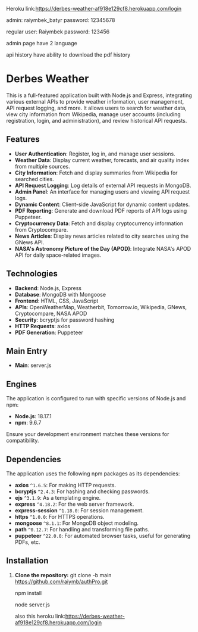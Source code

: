 Heroku link:https://derbes-weather-af918e129cf8.herokuapp.com/login


admin: raiymbek_batyr
password: 12345678


regular user: Raiymbek
password: 123456


admin page have 2 language

api history have ability to download the pdf history


# Derbes Weather

This is a full-featured application built with Node.js and Express, integrating various external APIs to provide weather information, user management, API request logging, and more. It allows users to search for weather data, view city information from Wikipedia, manage user accounts (including registration, login, and administration), and review historical API requests.

## Features

- **User Authentication**: Register, log in, and manage user sessions.
- **Weather Data**: Display current weather, forecasts, and air quality index from multiple sources.
- **City Information**: Fetch and display summaries from Wikipedia for searched cities.
- **API Request Logging**: Log details of external API requests in MongoDB.
- **Admin Panel**: An interface for managing users and viewing API request logs.
- **Dynamic Content**: Client-side JavaScript for dynamic content updates.
- **PDF Reporting**: Generate and download PDF reports of API logs using Puppeteer.
- **Cryptocurrency Data**: Fetch and display cryptocurrency information from Cryptocompare.
- **News Articles**: Display news articles related to city searches using the GNews API.
- **NASA's Astronomy Picture of the Day (APOD)**: Integrate NASA's APOD API for daily space-related images.

## Technologies

- **Backend**: Node.js, Express
- **Database**: MongoDB with Mongoose
- **Frontend**: HTML, CSS, JavaScript
- **APIs**: OpenWeatherMap, Weatherbit, Tomorrow.io, Wikipedia, GNews, Cryptocompare, NASA APOD
- **Security**: bcryptjs for password hashing
- **HTTP Requests**: axios
- **PDF Generation**: Puppeteer

## Main Entry

- **Main**: server.js

## Engines

The application is configured to run with specific versions of Node.js and npm:
- **Node.js**: 18.17.1
- **npm**: 9.6.7

Ensure your development environment matches these versions for compatibility.

## Dependencies

The application uses the following npm packages as its dependencies:

- **axios** `^1.6.5`: For making HTTP requests.
- **bcryptjs** `^2.4.3`: For hashing and checking passwords.
- **ejs** `^3.1.9`: As a templating engine.
- **express** `^4.18.2`: For the web server framework.
- **express-session** `^1.18.0`: For session management.
- **https** `^1.0.0`: For HTTPS operations.
- **mongoose** `^8.1.1`: For MongoDB object modeling.
- **path** `^0.12.7`: For handling and transforming file paths.
- **puppeteer** `^22.0.0`: For automated browser tasks, useful for generating PDFs, etc.


## Installation

1. **Clone the repository:**
   git clone -b main https://github.com/raiymb/authPro.git

   npm install

   node server.js

   also this heroku link:https://derbes-weather-af918e129cf8.herokuapp.com/login

   


